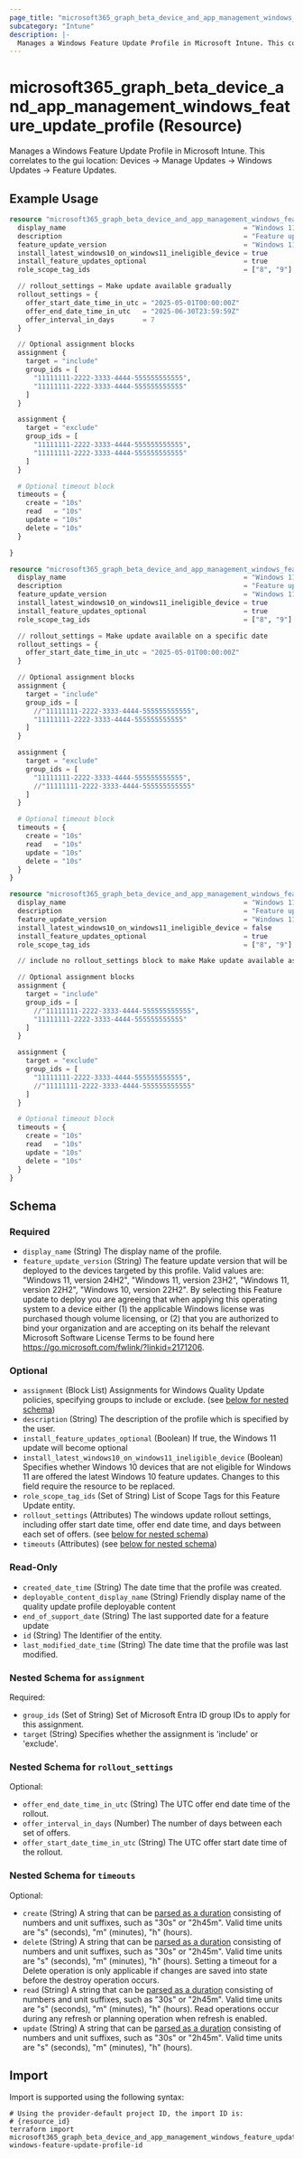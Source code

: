 ```yaml
---
page_title: "microsoft365_graph_beta_device_and_app_management_windows_feature_update_profile Resource - microsoft365"
subcategory: "Intune"
description: |-
  Manages a Windows Feature Update Profile in Microsoft Intune. This correlates to the gui location: Devices -> Manage Updates -> Windows Updates -> Feature Updates.
---
```


# microsoft365_graph_beta_device_and_app_management_windows_feature_update_profile (Resource)

Manages a Windows Feature Update Profile in Microsoft Intune. This correlates to the gui location: Devices -> Manage Updates -> Windows Updates -> Feature Updates.

## Example Usage

```terraform
resource "microsoft365_graph_beta_device_and_app_management_windows_feature_update_profile" "example" {
  display_name                                            = "Windows 11 22H2 Deployment x"
  description                                             = "Feature update profile for Windows 11 22H2"
  feature_update_version                                  = "Windows 11, version 22H2"
  install_latest_windows10_on_windows11_ineligible_device = true
  install_feature_updates_optional                        = true
  role_scope_tag_ids                                      = ["8", "9"]

  // rollout_settings = Make update available gradually
  rollout_settings = {
    offer_start_date_time_in_utc = "2025-05-01T00:00:00Z"
    offer_end_date_time_in_utc   = "2025-06-30T23:59:59Z"
    offer_interval_in_days       = 7
  }

  // Optional assignment blocks
  assignment {
    target = "include"
    group_ids = [
      "11111111-2222-3333-4444-555555555555",
      "11111111-2222-3333-4444-555555555555"
    ]
  }

  assignment {
    target = "exclude"
    group_ids = [
      "11111111-2222-3333-4444-555555555555",
      "11111111-2222-3333-4444-555555555555"
    ]
  }

  # Optional timeout block
  timeouts = {
    create = "10s"
    read   = "10s"
    update = "10s"
    delete = "10s"
  }

}

resource "microsoft365_graph_beta_device_and_app_management_windows_feature_update_profile" "example_2" {
  display_name                                            = "Windows 11 22H2 Deployment y"
  description                                             = "Feature update profile for Windows 11 22H2"
  feature_update_version                                  = "Windows 11, version 22H2"
  install_latest_windows10_on_windows11_ineligible_device = true
  install_feature_updates_optional                        = true
  role_scope_tag_ids                                      = ["8", "9"]

  // rollout_settings = Make update available on a specific date
  rollout_settings = {
    offer_start_date_time_in_utc = "2025-05-01T00:00:00Z"
  }

  // Optional assignment blocks
  assignment {
    target = "include"
    group_ids = [
      //"11111111-2222-3333-4444-555555555555",
      "11111111-2222-3333-4444-555555555555"
    ]
  }

  assignment {
    target = "exclude"
    group_ids = [
      "11111111-2222-3333-4444-555555555555",
      //"11111111-2222-3333-4444-555555555555"
    ]
  }

  # Optional timeout block
  timeouts = {
    create = "10s"
    read   = "10s"
    update = "10s"
    delete = "10s"
  }
}

resource "microsoft365_graph_beta_device_and_app_management_windows_feature_update_profile" "example_3" {
  display_name                                            = "Windows 11 22H2 Deployment z"
  description                                             = "Feature update profile for Windows 11 22H2"
  feature_update_version                                  = "Windows 11, version 22H2"
  install_latest_windows10_on_windows11_ineligible_device = false
  install_feature_updates_optional                        = true
  role_scope_tag_ids                                      = ["8", "9"]

  // include no rollout_settings block to make Make update available as soon as possible

  // Optional assignment blocks
  assignment {
    target = "include"
    group_ids = [
      //"11111111-2222-3333-4444-555555555555",
      "11111111-2222-3333-4444-555555555555"
    ]
  }

  assignment {
    target = "exclude"
    group_ids = [
      "11111111-2222-3333-4444-555555555555",
      //"11111111-2222-3333-4444-555555555555"
    ]
  }

  # Optional timeout block
  timeouts = {
    create = "10s"
    read   = "10s"
    update = "10s"
    delete = "10s"
  }
}
```

<!-- schema generated by tfplugindocs -->
## Schema

### Required

- `display_name` (String) The display name of the profile.
- `feature_update_version` (String) The feature update version that will be deployed to the devices targeted by this profile. Valid values are: "Windows 11, version 24H2", "Windows 11, version 23H2", "Windows 11, version 22H2", "Windows 10, version 22H2". By selecting this Feature update to deploy you are agreeing that when applying this operating system to a device either (1) the applicable Windows license was purchased though volume licensing, or (2) that you are authorized to bind your organization and are accepting on its behalf the relevant Microsoft Software License Terms to be found here https://go.microsoft.com/fwlink/?linkid=2171206.

### Optional

- `assignment` (Block List) Assignments for Windows Quality Update policies, specifying groups to include or exclude. (see [below for nested schema](#nestedblock--assignment))
- `description` (String) The description of the profile which is specified by the user.
- `install_feature_updates_optional` (Boolean) If true, the Windows 11 update will become optional
- `install_latest_windows10_on_windows11_ineligible_device` (Boolean) Specifies whether Windows 10 devices that are not eligible for Windows 11 are offered the latest Windows 10 feature updates. Changes to this field require the resource to be replaced.
- `role_scope_tag_ids` (Set of String) List of Scope Tags for this Feature Update entity.
- `rollout_settings` (Attributes) The windows update rollout settings, including offer start date time, offer end date time, and days between each set of offers. (see [below for nested schema](#nestedatt--rollout_settings))
- `timeouts` (Attributes) (see [below for nested schema](#nestedatt--timeouts))

### Read-Only

- `created_date_time` (String) The date time that the profile was created.
- `deployable_content_display_name` (String) Friendly display name of the quality update profile deployable content
- `end_of_support_date` (String) The last supported date for a feature update
- `id` (String) The Identifier of the entity.
- `last_modified_date_time` (String) The date time that the profile was last modified.

<a id="nestedblock--assignment"></a>
### Nested Schema for `assignment`

Required:

- `group_ids` (Set of String) Set of Microsoft Entra ID group IDs to apply for this assignment.
- `target` (String) Specifies whether the assignment is 'include' or 'exclude'.


<a id="nestedatt--rollout_settings"></a>
### Nested Schema for `rollout_settings`

Optional:

- `offer_end_date_time_in_utc` (String) The UTC offer end date time of the rollout.
- `offer_interval_in_days` (Number) The number of days between each set of offers.
- `offer_start_date_time_in_utc` (String) The UTC offer start date time of the rollout.


<a id="nestedatt--timeouts"></a>
### Nested Schema for `timeouts`

Optional:

- `create` (String) A string that can be [parsed as a duration](https://pkg.go.dev/time#ParseDuration) consisting of numbers and unit suffixes, such as "30s" or "2h45m". Valid time units are "s" (seconds), "m" (minutes), "h" (hours).
- `delete` (String) A string that can be [parsed as a duration](https://pkg.go.dev/time#ParseDuration) consisting of numbers and unit suffixes, such as "30s" or "2h45m". Valid time units are "s" (seconds), "m" (minutes), "h" (hours). Setting a timeout for a Delete operation is only applicable if changes are saved into state before the destroy operation occurs.
- `read` (String) A string that can be [parsed as a duration](https://pkg.go.dev/time#ParseDuration) consisting of numbers and unit suffixes, such as "30s" or "2h45m". Valid time units are "s" (seconds), "m" (minutes), "h" (hours). Read operations occur during any refresh or planning operation when refresh is enabled.
- `update` (String) A string that can be [parsed as a duration](https://pkg.go.dev/time#ParseDuration) consisting of numbers and unit suffixes, such as "30s" or "2h45m". Valid time units are "s" (seconds), "m" (minutes), "h" (hours).

## Import

Import is supported using the following syntax:

```shell
# Using the provider-default project ID, the import ID is:
# {resource_id}
terraform import microsoft365_graph_beta_device_and_app_management_windows_feature_update_profile.example windows-feature-update-profile-id
```